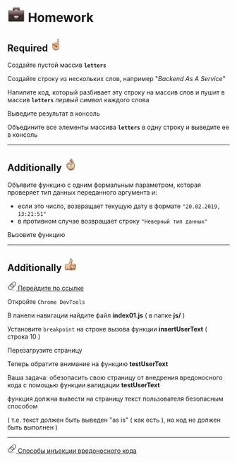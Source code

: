 [footer]: https://github.com/garevna/js-course/raw/master/images/a-level-ico.png?raw=true
[hw-40]: https://raw.githubusercontent.com/garevna/a-level-js-lessons/master/ico/briefcase-40.png
[link-20]: https://raw.githubusercontent.com/garevna/a-level-js-lessons/master/ico/link-20.png
[point-30]: https://raw.githubusercontent.com/garevna/a-level-js-lessons/master/ico/point_up-30.png
[ok-30]: https://raw.githubusercontent.com/garevna/a-level-js-lessons/master/ico/ok-30.png
[super-30]: https://raw.githubusercontent.com/garevna/a-level-js-lessons/master/ico/super-30.png


# ![hw-40] Homework

## Required ![point-30]

Создайте пустой массив **`letters`**

Создайте строку из нескольких слов, например "_Backend As A Service_"

Напилите код, который разбивает эту строку на массив слов и пушит в массив **`letters`** _первый символ_ каждого слова

Выведите результат в консоль

Объедините все элементы массива **`letters`** в одну строку и выведите ее в консоль

______________________________________________________________________________

## Additionally ![ok-30]

Объявите функцию с одним формальным параметром, которая проверяет тип данных переданного аргумента и:

* если это число, возвращает текущую дату в формате `"20.02.2019, 13:21:51"`
* в противном случае возвращает строку `"Неверный тип данных"`

Вызовите функцию

______________________________________________________________________________

## Additionally ![super-30]

[![link-20] Перейдите по ссылке](https://garevna.github.io/js-samples/#01)

Откройте `Chrome DevTools`

В панели навигации найдите файл  **index01.js**  ( в папке  **js/** )

Установите  `breakpoint`  на строке вызова функции   **insertUserText**  ( строка 10 )

Перезагрузите страницу

Теперь обратите внимание на функцию  **testUserText**

Ваша задача:  обезопасить свою страницу от внедрения вредоносного кода с помощью функции валидации  **testUserText**

функция должна вывести на страницу текст пользователя безопасным способом

( т.е. текст должен быть выведен "as is" ( как есть ), но код не должен быть выполнен )

______________________________________________________________________________

[![link-20] Способы инъекции вредоносного кода](https://www.owasp.org/index.php/XSS_Filter_Evasion_Cheat_Sheet#Image_XSS_using_the_JavaScript_directive)
